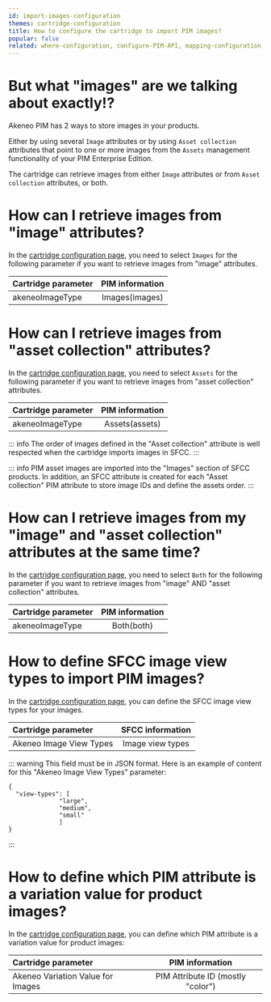 ```yaml
---
id: import-images-configuration
themes: cartridge-configuration
title: How to configure the cartridge to import PIM images?
popular: false
related: where-configuration, configure-PIM-API, mapping-configuration, categories-configuration, products-filter-configuration
---
```


# But what "images" are we talking about exactly!?

Akeneo PIM has 2 ways to store images in your products.

Either by using several `Image` attributes or by using `Asset collection` attributes that point to one or more images from the `Assets` management functionality of your PIM Enterprise Edition.

The cartridge can retrieve images from either `Image` attributes or from `Asset collection` attributes, or both.

# How can I retrieve images from "image" attributes?

In the [cartridge configuration page](where-configuration.html), you need to select `Images` for the following parameter if you want to retrieve images from "image" attributes.

| Cartridge parameter           | PIM information        |
| :-----------------------------| :---------------------: |
| akeneoImageType               |  Images(images)        |


# How can I retrieve images from "asset collection" attributes?

In the [cartridge configuration page](where-configuration.html), you need to select `Assets` for the following parameter if you want to retrieve images from "asset collection" attributes.

| Cartridge parameter           | PIM information        |
| :-----------------------------| :---------------------: |
| akeneoImageType               |  Assets(assets)        |

::: info
The order of images defined in the "Asset collection" attribute is well respected when the cartridge imports images in SFCC.
:::

::: info
PIM asset images are imported into the "Images" section of SFCC products.
In addition, an SFCC attribute is created for each "Asset collection" PIM attribute to store image IDs and define the assets order.
:::

# How can I retrieve images from my "image" and "asset collection" attributes at the same time?

In the [cartridge configuration page](where-configuration.html), you need to select `Both` for the following parameter if you want to retrieve images from "image" AND "asset collection" attributes.

| Cartridge parameter           | PIM information        |
| :-----------------------------| :---------------------: |
| akeneoImageType               |  Both(both)            |

# How to define SFCC image view types to import PIM images?

In the [cartridge configuration page](where-configuration.html), you can define the SFCC image view types for your images.

| Cartridge parameter           | SFCC information        |
| :-----------------------------| :---------------------: |
| Akeneo Image View Types       |  Image view types       |

::: warning
This field must be in JSON format.
Here is an example of content for this "Akeneo Image View Types" parameter:
```
{
  "view-types": [
              "large",
              "medium",
              "small"
              ]
}
```
:::

# How to define which PIM attribute is a variation value for product images?

In the [cartridge configuration page](where-configuration.html), you can define which PIM attribute is a variation value for product images:

| Cartridge parameter                     | PIM information                      |
| :---------------------------------------| :----------------------------------: |
| Akeneo Variation Value for Images       |  PIM Attribute ID (mostly "color")   |
